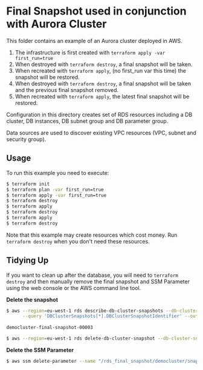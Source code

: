 Final Snapshot used in conjunction with Aurora Cluster
======================================================
This folder contains an example of an Aurora cluster deployed in AWS.

1. The infrastructure is first created with `terraform apply -var first_run=true`
1. When destroyed with `terraform destroy`, a final snapshot will be taken.
2. When recreated with `terraform apply`, (no first_run var this time) the snapshot will be restored.
3. When destroyed with `terraform destroy`, a final snapshot will be taken and the previous final snapshot removed.
4. When recreated with `terraform apply`, the latest final snapshot will be restored.   

Configuration in this directory creates set of RDS resources including a DB cluster, DB instances, DB subnet group 
and DB parameter group.

Data sources are used to discover existing VPC resources (VPC, subnet and security group).

Usage
-----
To run this example you need to execute:

```bash
$ terraform init
$ terraform plan -var first_run=true
$ terraform apply -var first_run=true
$ terraform destroy
$ terraform apply
$ terraform destroy
$ terraform apply
$ terraform destroy
```

Note that this example may create resources which cost money. Run `terraform destroy` when you don't need these 
resources.

Tidying Up
----------
If you want to clean up after the database, you will need to `terraform destroy` and then manually remove the final
snapshot and SSM Parameter using the web console or the AWS command line tool.

**Delete the snapshot**
```bash
$ aws --region=eu-west-1 rds describe-db-cluster-snapshots --db-cluster-identifier "democluster" \
      --query 'DBClusterSnapshots[*].DBClusterSnapshotIdentifier' --output text
      
democluster-final-snapshot-00003

$ aws --region=eu-west-1 rds delete-db-cluster-snapshot --db-cluster-snapshot-identifier "democluster-final-snapshot-00003"
```

**Delete the SSM Parameter**
```bash
$ aws ssm delete-parameter --name "/rds_final_snapshot/democluster/snapshot_to_restore"
```

 